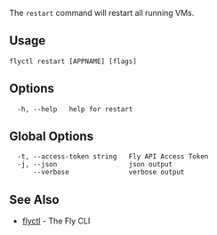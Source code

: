 The `restart` command will restart all running VMs. 

## Usage

~~~
flyctl restart [APPNAME] [flags]
~~~

## Options

~~~
  -h, --help   help for restart
~~~

## Global Options

~~~
  -t, --access-token string   Fly API Access Token
  -j, --json                  json output
      --verbose               verbose output
~~~

## See Also

* [flyctl](/docs/flyctl/help/)	 - The Fly CLI


